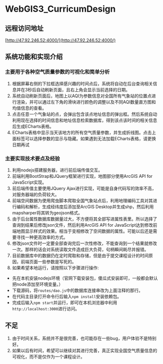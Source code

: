 # WebGIS3_CurricumDesign  
## 远程访问地址  
[http://47.92.246.52:4000/](http://47.92.246.52:4000/)  
## 系统功能和实现介绍  
### 主要用于各种空气质量参数的可视化和简单分析  
1. 根据屏幕右侧的下拉框选择感兴趣的时间点后，系统将自动在后台查询相关信息并在3秒后自动刷新页面，且右上角会显示当前选择的日期。  
2. 系统自动刷新页面后，地图上以AQI为参数信息对全国所有气象站的位置点进行渲染，并可以通过左下角的滑块进行颜色的调整以及不同AQI数量直方图和均值信息的查看。  
3. 点击任意一个气象站的点，会弹出包含该点地址信息的弹出框。然后系统自动利用现在选择的时间信息和地址信息检索数据库，得到该点该时间的相关信息后生成ECharts表格。  
4. ECharts表格中显示当天该地方的所有空气质量参数，并生成折线图。点击上面标签可以选择参数的显示与隐藏。如果遇到无法加载ECharts表格，请更换日期再试  
### 主要实现技术要点及经验  
1. 利用nodejs搭建服务器，进行前后端传值交互。  
2. 前端利用BootStrap和JQuery框架进行实现，地图部分使用ArcGIS API for JavaScript实现。  
3. 前后端传值主要使用JQuery Ajax进行实现，可能是自身代码写的效率不高，对服务器端的负荷较大。  
4. 前端空间数据为使用爬虫脚本爬取全国气象站点后，利用地理编码工具对其进行编码和解析，生成经纬度后添加至ArcGIS Desktop并生成shp，然后利用mapsharper将其转为geojson格式。  
5. 由于后台属性数据库数据量过大，不方便将其全部写进属性表里。所以选择了查询到结果后修改json文件，然后利用ArcGIS API for JavaScript达到修改前端地图显示样式的效果。相当于变相修改了空间数据的属性。可能以后还是需要寻找一种更高效率的方式。  
6. 修改json文件时一定要全部查询完后一次性修改，不能查询到一个结果就修改一次。那样的话会对系统读取文件造成巨大负荷，句柄瞬间耗尽并报错。  
7. 目前数据库中的数据仍在定时爬取和存储，但是由于提交课程设计的时间原因，前端页面一些参数是写死的。  
8. 如果希望本地运行，请按照以下步骤进行操作:  
- 先在本机安装nodejs环境（官网下载安装包，傻瓜式安装即可，一般都会默认把node添加至环境变量。）  
- 下载源码，将`routes/dao.js`中的数据库连接串改为上面注释的那行。  
- 在代码主目录打开命令行后输入`npm install`安装依赖包。  
- 完成后输入`npm start`并运行，即可在本机浏览器中利用`http://localhost:3000`进行访问。
## 不足  
1. 由于时间关系，系统并不是很完善，也可能存在一些bug，用户体验不是特别好。  
2. 如果以后有时间，希望可以继续对其进行完善，真正实现全国空气质量信息的可视化，而不是仅作为一个课程设计。
